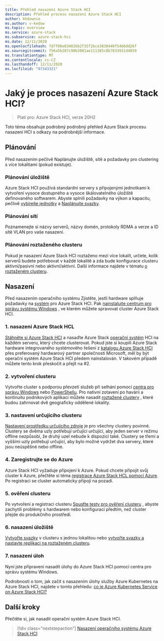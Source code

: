 ```yaml
---
title: Přehled nasazení Azure Stack HCI
description: Přehled procesu nasazení Azure Stack HCI
author: khdownie
ms.author: v-kedow
ms.topic: overview
ms.service: azure-stack
ms.subservice: azure-stack-hci
ms.date: 12/11/2020
ms.openlocfilehash: fd7f06e834026b2f35f2bce3830440f54b6dd26f
ms.sourcegitcommit: f56a5b287c90b2081ae111385c8b7833931d4059
ms.translationtype: MT
ms.contentlocale: cs-CZ
ms.lasthandoff: 12/11/2020
ms.locfileid: "97343321"
---
```

# <a name="what-is-the-deployment-process-for-azure-stack-hci"></a>Jaký je proces nasazení Azure Stack HCI?

> Platí pro: Azure Stack HCI, verze 20H2

Toto téma obsahuje podrobný podrobný přehled Azure Stack procesu nasazení HCI s odkazy na podrobnější informace.

## <a name="plan"></a>Plánování

Před nasazením pečlivě Naplánujte úložiště, sítě a požadavky pro clustering s více lokalitami (pokud existuje).

### <a name="plan-storage"></a>Plánování úložiště

Azure Stack HCI používá standardní servery s připojenými jednotkami k vytvoření vysoce dostupného a vysoce škálovatelného úložiště definovaného softwarem. Abyste splnili požadavky na výkon a kapacitu, pečlivě [vybírejte jednotky](../concepts/choose-drives.md) a [Naplánujte svazky](../concepts/plan-volumes.md).

### <a name="plan-networking"></a>Plánování sítí

Poznamenejte si názvy serverů, názvy domén, protokoly RDMA a verze a ID sítě VLAN pro vaše nasazení.

### <a name="plan-stretched-clusters"></a>Plánování roztaženého clusteru

Pokud je nasazení Azure Stack HCI roztaženo mezi více lokalit, určete, kolik serverů budete potřebovat v každé lokalitě a zda bude konfigurace clusteru aktivní/pasivní nebo aktivní/aktivní. Další informace najdete v tématu [o roztaženém clusteru](../concepts/stretched-clusters.md).

## <a name="deploy"></a>Nasazení

Před nasazením operačního systému Zjistěte, jestli hardware splňuje požadavky na [systém](../concepts/system-requirements.md) pro Azure Stack HCI. Pak [nainstalujte centrum pro správu systému Windows](/windows-server/manage/windows-admin-center/deploy/install) , ve kterém můžete spravovat cluster Azure Stack HCI.

### <a name="1-deploy-azure-stack-hci"></a>1. nasazení Azure Stack HCL

[Stáhněte si Azure Stack HCI](https://azure.microsoft.com/products/azure-stack/hci/hci-download/) a nasaďte Azure Stack [operační systém](operating-system.md) HCI na každém serveru, který chcete clusterovat. Pokud jste si koupili Azure Stack hardware integrovaného systémového řešení z [katalogu Azure Stack HCI](https://hcicatalog.azurewebsites.net) přes preferovaný hardwarový partner společnosti Microsoft, měl by být operační systém Azure Stack HCI předem nainstalován. V takovém případě můžete tento krok přeskočit a přejít na #2.

### <a name="2-create-the-cluster"></a>2. vytvoření clusteru

Vytvořte cluster s podporou převzetí služeb při selhání pomocí [centra pro správu Windows](create-cluster.md) nebo [PowerShellu](create-cluster-powershell.md). Pro nativní zotavení po havárii a kontinuitu podnikových aplikací můžete nasadit [roztažené clustery](../concepts/stretched-clusters.md) , které budou zahrnovat dvě geograficky oddělené lokality.

### <a name="3-set-up-a-cluster-witness"></a>3. nastavení určujícího clusteru

[Nastavení prostředku určujícího zdroje](witness.md) je pro všechny clustery povinné. Clustery se dvěma uzly potřebují určující určující, aby jeden server v režimu offline nezpůsobí, že druhý uzel nebude k dispozici také. Clustery se třemi a vyššími uzly potřebují určující, aby bylo možné vydržet dva servery, které jsou neúspěšné nebo offline. 

### <a name="4-register-with-azure"></a>4. Zaregistrujte se do Azure

Azure Stack HCI vyžaduje připojení k Azure. Pokud chcete připojit svůj cluster k Azure, přečtěte si téma [registrace Azure Stack HCL pomocí Azure](register-with-azure.md). Po registraci se cluster automaticky připojí na pozadí.

### <a name="5-validate-the-cluster"></a>5. ověření clusteru

Po vytvoření a registraci clusteru [Spusťte testy pro ověření clusteru](validate.md) , abyste zachytili problémy s hardwarem nebo konfigurací předtím, než cluster přejde do produkčního prostředí.

### <a name="6-deploy-storage"></a>6. nasazení úložiště

[Vytvořte svazky](../manage/create-volumes.md) v clusteru s jednou lokalitou nebo [vytvořte svazky a nastavte replikaci na roztaženém clusteru](../manage/create-stretched-volumes.md).

### <a name="7-deploy-workloads"></a>7. nasazení úloh

Nyní jste připraveni nasadit úlohy do Azure Stack HCI pomocí centra pro správu systému Windows.

Podrobnosti o tom, jak začít s nasazením úlohy služby Azure Kubernetes na Azure Stack HCI, najdete v tomto přehledu: [co je Azure Kubernetes Service on Azure Stack HCI?](https://docs.microsoft.com/azure-stack/aks-hci/overview)

## <a name="next-steps"></a>Další kroky

Přečtěte si, jak nasadit operační systém Azure Stack HCI.

> [!div class="nextstepaction"]
> [Nasazení operačního systému Azure Stack HCI](operating-system.md)

